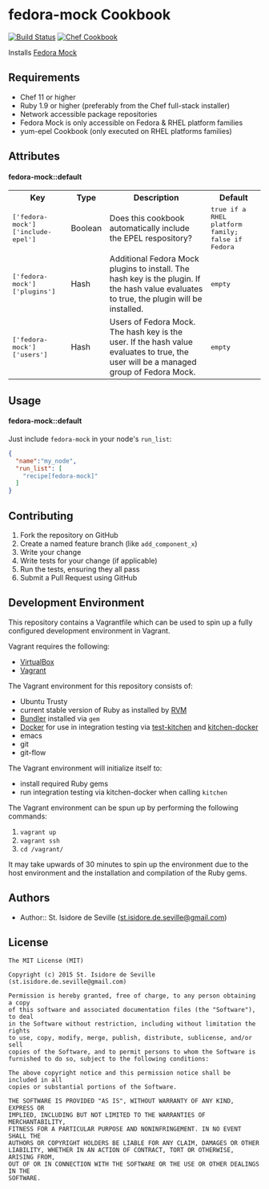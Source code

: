 fedora-mock Cookbook
====================
[![Build Status](https://travis-ci.org/st-isidore-de-seville/cookbook-fedora-mock.svg?branch=master)](https://travis-ci.org/st-isidore-de-seville/cookbook-fedora-mock)
[![Chef Cookbook](https://img.shields.io/cookbook/v/fedora-mock.svg)](https://supermarket.chef.io/cookbooks/fedora-mock)

Installs [Fedora Mock](https://fedoraproject.org/wiki/Mock?rd=Subprojects/Mock)

Requirements
------------
- Chef 11 or higher
- Ruby 1.9 or higher (preferably from the Chef full-stack installer)
- Network accessible package repositories
- Fedora Mock is only accessible on Fedora & RHEL platform families
- yum-epel Cookbook (only executed on RHEL platforms families)

Attributes
----------
#### fedora-mock::default
<table>
  <tr>
    <th>Key</th>
    <th>Type</th>
    <th>Description</th>
    <th>Default</th>
  </tr>
  <tr>
    <td><tt>['fedora-mock']['include-epel']</tt></td>
    <td>Boolean</td>
    <td>
      Does this cookbook automatically include the EPEL respository?
    </td>
    <td><tt>true if a RHEL platform family; false if Fedora</tt></td>
  </tr>
  <tr>
    <td><tt>['fedora-mock']['plugins']</tt></td>
    <td>Hash</td>
    <td>
      Additional Fedora Mock plugins to install.  The hash key is the plugin.
      If the hash value evaluates to true, the plugin will be installed.
    </td>
    <td><tt>empty</tt></td>
  </tr>
  <tr>
    <td><tt>['fedora-mock']['users']</tt></td>
    <td>Hash</td>
    <td>
      Users of Fedora Mock.  The hash key is the user.  If the hash value
      evaluates to true, the user will be a managed group of Fedora Mock.
    </td>
    <td><tt>empty</tt></td>
  </tr>
</table>

Usage
-----
#### fedora-mock::default
Just include `fedora-mock` in your node's `run_list`:

```json
{
  "name":"my_node",
  "run_list": [
    "recipe[fedora-mock]"
  ]
}
```

Contributing
------------
1. Fork the repository on GitHub
2. Create a named feature branch (like `add_component_x`)
3. Write your change
4. Write tests for your change (if applicable)
5. Run the tests, ensuring they all pass
6. Submit a Pull Request using GitHub

Development Environment
-------------------

This repository contains a Vagrantfile which can be used to spin up a
fully configured development environment in Vagrant.  

Vagrant requires the following:
* [VirtualBox](https://www.virtualbox.org/)
* [Vagrant](https://www.vagrantup.com/)

The Vagrant environment for this repository consists of:
* Ubuntu Trusty
* current stable version of Ruby as installed by [RVM](https://rvm.io/)
* [Bundler](http://bundler.io/) installed via `gem`
* [Docker](https://www.docker.com/) for use in integration testing via
  [test-kitchen](http://kitchen.ci/) and
  [kitchen-docker](https://github.com/portertech/kitchen-docker)
* emacs
* git
* git-flow

The Vagrant environment will initialize itself to:
* install required Ruby gems
* run integration testing via kitchen-docker when calling `kitchen`

The Vagrant environment can be spun up by performing the following commands:

1. `vagrant up`
2. `vagrant ssh`
3. `cd /vagrant/`

It may take upwards of 30 minutes to spin up the environment due to the host
environment and the installation and compilation of the Ruby gems.

Authors
-------------------
- Author:: St. Isidore de Seville (st.isidore.de.seville@gmail.com)

License
-------------------

```text
The MIT License (MIT)

Copyright (c) 2015 St. Isidore de Seville (st.isidore.de.seville@gmail.com)

Permission is hereby granted, free of charge, to any person obtaining a copy
of this software and associated documentation files (the "Software"), to deal
in the Software without restriction, including without limitation the rights
to use, copy, modify, merge, publish, distribute, sublicense, and/or sell
copies of the Software, and to permit persons to whom the Software is
furnished to do so, subject to the following conditions:

The above copyright notice and this permission notice shall be included in all
copies or substantial portions of the Software.

THE SOFTWARE IS PROVIDED "AS IS", WITHOUT WARRANTY OF ANY KIND, EXPRESS OR
IMPLIED, INCLUDING BUT NOT LIMITED TO THE WARRANTIES OF MERCHANTABILITY,
FITNESS FOR A PARTICULAR PURPOSE AND NONINFRINGEMENT. IN NO EVENT SHALL THE
AUTHORS OR COPYRIGHT HOLDERS BE LIABLE FOR ANY CLAIM, DAMAGES OR OTHER
LIABILITY, WHETHER IN AN ACTION OF CONTRACT, TORT OR OTHERWISE, ARISING FROM,
OUT OF OR IN CONNECTION WITH THE SOFTWARE OR THE USE OR OTHER DEALINGS IN THE
SOFTWARE.
